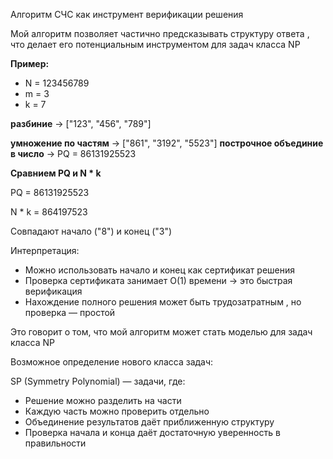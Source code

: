Алгоритм СЧС как инструмент верификации решения

Мой алгоритм позволяет частично предсказывать структуру ответа , что делает его потенциальным инструментом для задач класса NP

**Пример:**

- N = 123456789
- m = 3
- k = 7

**разбиние** → ["123", "456", "789"]

**умножение по частям** → ["861", "3192", "5523"] **построчное объединие в число** → PQ = 86131925523

**Сравнием PQ и N * k**

PQ = 86131925523

N * k = 864197523

Совпадают начало ("8") и конец ("3")

Интерпретация:

- Можно использовать начало и конец как сертификат решения
- Проверка сертификата занимает O(1) времени → это быстрая верификация
- Нахождение полного решения может быть трудозатратным , но проверка — простой

Это говорит о том, что мой алгоритм может стать моделью для задач класса NP

 Возможное определение нового класса задач:

SP (Symmetry Polynomial) — задачи, где:

- Решение можно разделить на части
- Каждую часть можно проверить отдельно
- Объединение результатов даёт приближенную структуру
- Проверка начала и конца даёт достаточную уверенность в правильности
